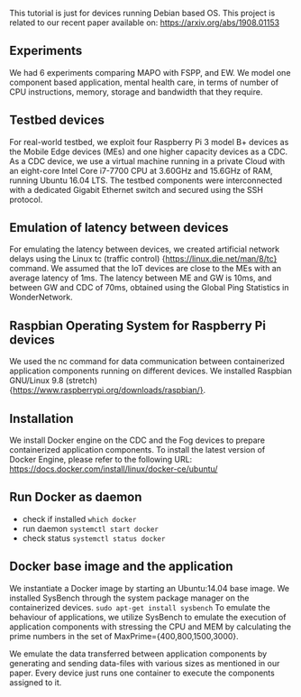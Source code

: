 This tutorial is just for devices running Debian based OS.
This project is related to our recent paper available on:
https://arxiv.org/abs/1908.01153

## Experiments

We had 6 experiments comparing MAPO with FSPP, and EW. We model one component based application, mental health care, in terms of number of CPU instructions, memory, storage and bandwidth that they require.

## Testbed devices

For real-world testbed, we exploit four Raspberry Pi 3 model B+ devices as the Mobile Edge devices (MEs) and one higher capacity devices as a CDC.
As a CDC device, we use a virtual machine running in a private Cloud with an eight-core Intel Core i7-7700 CPU at 3.60GHz and 15.6GHz of RAM, running Ubuntu 16.04 LTS.
The testbed components were interconnected with a dedicated Gigabit Ethernet switch and secured using the SSH protocol.

## Emulation of latency between devices

For emulating the latency between devices, we created artificial network delays using the Linux tc (traffic control) {https://linux.die.net/man/8/tc} command.
We assumed that the IoT devices are close to the MEs with an average latency of 1ms. The latency between ME and GW is 10ms, and between GW and CDC of 70ms, obtained using the Global Ping Statistics in WonderNetwork. 

## Raspbian Operating System for Raspberry Pi devices

We used the nc command for data communication between containerized application components running on different devices.
We installed Raspbian GNU/Linux 9.8 (stretch) {https://www.raspberrypi.org/downloads/raspbian/}.


## Installation

We install Docker engine on the CDC and the Fog devices to prepare containerized application components.
To install the latest version of Docker Engine, please refer to the following URL:
https://docs.docker.com/install/linux/docker-ce/ubuntu/

## Run Docker as daemon

* check if installed
    ```which docker```
* run daemon
    ```systemctl start docker```
* check status
    ```systemctl status docker```
    

## Docker base image and the application

We instantiate a Docker image by starting an Ubuntu:14.04 base image.
We installed SysBench through the system package manager on the containerized devices. 
```sudo apt-get install sysbench```
To emulate the behaviour of applications, we utilize SysBench to emulate the execution of application components with stressing the CPU and MEM by calculating the prime numbers in the set of MaxPrime={400,800,1500,3000}.
 
We emulate the data transferred between application components by generating and sending data-files with various sizes as mentioned in our paper.
Every device just runs one container to execute the components assigned to it.
